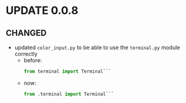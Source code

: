# UPDATE 0.0.8

## CHANGED

+ updated `color_input.py` to be able to use the `terminal.py` module correctly
    - before:
        ```python
        from terminal import Terminal```
    - now:
        ```python
        from .terminal import Terminal```